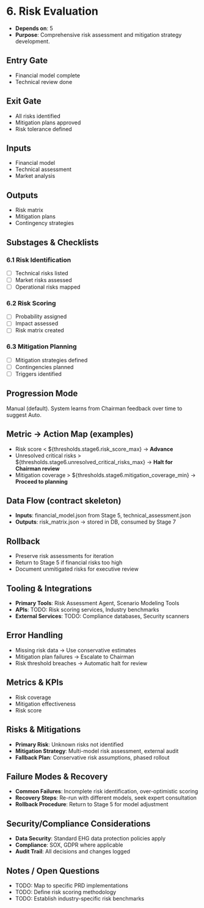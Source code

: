 # 6. Risk Evaluation

- **Depends on**: 5
- **Purpose**: Comprehensive risk assessment and mitigation strategy development.

## Entry Gate
- Financial model complete
- Technical review done

## Exit Gate
- All risks identified
- Mitigation plans approved
- Risk tolerance defined

## Inputs
- Financial model
- Technical assessment
- Market analysis

## Outputs
- Risk matrix
- Mitigation plans
- Contingency strategies

## Substages & Checklists
### 6.1 Risk Identification
  - [ ] Technical risks listed
  - [ ] Market risks assessed
  - [ ] Operational risks mapped

### 6.2 Risk Scoring
  - [ ] Probability assigned
  - [ ] Impact assessed
  - [ ] Risk matrix created

### 6.3 Mitigation Planning
  - [ ] Mitigation strategies defined
  - [ ] Contingencies planned
  - [ ] Triggers identified

## Progression Mode
Manual (default). System learns from Chairman feedback over time to suggest Auto.

## Metric -> Action Map (examples)
- Risk score < ${thresholds.stage6.risk_score_max} -> **Advance**
- Unresolved critical risks > ${thresholds.stage6.unresolved_critical_risks_max} -> **Halt for Chairman review**
- Mitigation coverage > ${thresholds.stage6.mitigation_coverage_min} -> **Proceed to planning**

## Data Flow (contract skeleton)
- **Inputs**: financial_model.json from Stage 5, technical_assessment.json
- **Outputs**: risk_matrix.json -> stored in DB, consumed by Stage 7

## Rollback
- Preserve risk assessments for iteration
- Return to Stage 5 if financial risks too high
- Document unmitigated risks for executive review

## Tooling & Integrations
- **Primary Tools**: Risk Assessment Agent, Scenario Modeling Tools
- **APIs**: TODO: Risk scoring services, Industry benchmarks
- **External Services**: TODO: Compliance databases, Security scanners

## Error Handling
- Missing risk data -> Use conservative estimates
- Mitigation plan failures -> Escalate to Chairman
- Risk threshold breaches -> Automatic halt for review

## Metrics & KPIs
- Risk coverage
- Mitigation effectiveness
- Risk score

## Risks & Mitigations
- **Primary Risk**: Unknown risks not identified
- **Mitigation Strategy**: Multi-model risk assessment, external audit
- **Fallback Plan**: Conservative risk assumptions, phased rollout

## Failure Modes & Recovery
- **Common Failures**: Incomplete risk identification, over-optimistic scoring
- **Recovery Steps**: Re-run with different models, seek expert consultation
- **Rollback Procedure**: Return to Stage 5 for model adjustment

## Security/Compliance Considerations
- **Data Security**: Standard EHG data protection policies apply
- **Compliance**: SOX, GDPR where applicable
- **Audit Trail**: All decisions and changes logged

## Notes / Open Questions
- TODO: Map to specific PRD implementations
- TODO: Define risk scoring methodology
- TODO: Establish industry-specific risk benchmarks